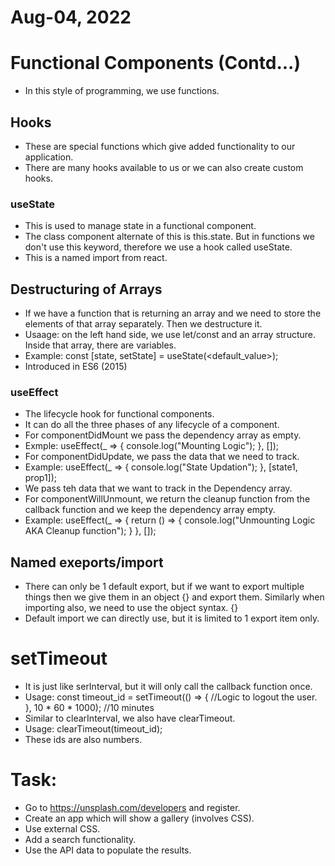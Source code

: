 # Aug-04, 2022

# Functional Components (Contd...)
- In this style of programming, we use functions.

## Hooks
- These are special functions which give added functionality to our application.
- There are many hooks available to us or we can also create custom hooks.

### useState
- This is used to manage state in a functional component.
- The class component alternate of this is this.state. But in functions we don't use this keyword, therefore we use a hook called useState.
- This is a named import from react.


## Destructuring of Arrays
- If we have a function that is returning an array and we need to store the elements of that array separately. Then we destructure it.
- Usaage: on the left hand side, we use let/const and an array structure. Inside that array, there are variables.
- Example:
const [state, setState] = useState(<default_value>);
- Introduced in ES6 (2015)


### useEffect
- The lifecycle hook for functional components.
- It can do all the three phases of any lifecycle of a component.
- For componentDidMount we pass the dependency array as empty.
- Exmple:
useEffect(_ => {
  console.log("Mounting Logic");
}, []);
- For componentDidUpdate, we pass the data that we need to track.
- Example:
useEffect(_ => {
  console.log("State Updation");
}, [state1, prop1]);
- We pass teh data that we want to track in the Dependency array.
- For componentWillUnmount, we return the cleanup function from the callback function and we keep the dependency array empty.
- Example:
useEffect(_ => {
  return () => {
    console.log("Unmounting Logic AKA Cleanup function");
  }
}, []);

## Named exeports/import
- There can only be 1 default export, but if we want to export multiple things then we give them in an object {} and export them. Similarly when importing also, we need to use the object syntax. {}
- Default import we can directly use, but it is limited to 1 export item only.


# setTimeout
- It is just like serInterval, but it will only call the callback function once.
- Usage:
const timeout_id = setTimeout(() => {
  //Logic to logout the user.
}, 10 * 60 * 1000); //10 minutes
- Similar to clearInterval, we also have clearTimeout.
- Usage: clearTimeout(timeout_id);
- These ids are also numbers.


# Task:
- Go to https://unsplash.com/developers and register.
- Create an app which will show a gallery (involves CSS).
- Use external CSS.
- Add a search functionality.
- Use the API data to populate the results.